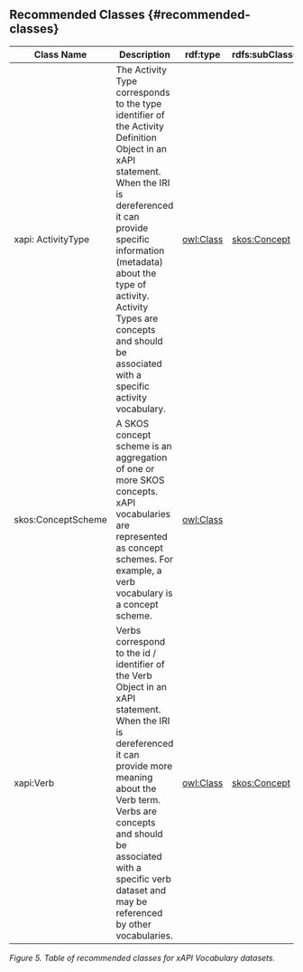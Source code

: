 ## Recommended Classes {#recommended-classes}

| **Class Name** | **Description** | **rdf:type** | **rdfs:subClassOf** | **owl:disjointWith** |
| --- | --- | --- | --- | --- |
| xapi: ActivityType | The Activity Type corresponds to the type identifier of the Activity Definition Object in an xAPI statement. When the IRI is dereferenced it can provide specific information (metadata) about the type of activity. Activity Types are concepts and should be associated with a specific activity vocabulary. | [owl:Class](http://www.w3.org/2002/07/owl#Class) | [skos:Concept](http://www.w3.org/2004/02/skos/core#Concept) | [xapi:Verb](https://w3id.org/xapi/ontology#Verb) |
| skos:ConceptScheme | A SKOS concept scheme is an aggregation of one or more SKOS concepts. xAPI vocabularies are represented as concept schemes. For example, a verb vocabulary is a concept scheme. | [owl:Class](http://www.w3.org/2002/07/owl#Class) |  | [skos:Concept](http://www.w3.org/2004/02/skos/core#Concept),[skos:Collection](http://www.w3.org/2004/02/skos/core#Collection) |
| xapi:Verb | Verbs correspond to the id / identifier of the Verb Object in an xAPI statement. When the IRI is dereferenced it can provide more meaning about the Verb term. Verbs are concepts and should be associated with a specific verb dataset and may be referenced by other vocabularies. | [owl:Class](http://www.w3.org/2002/07/owl#Class) | [skos:Concept](http://www.w3.org/2004/02/skos/core#Concept) |  |
*Figure 5\. Table of recommended classes for xAPI Vocabulary datasets.*